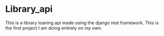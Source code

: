 # Library_api
This is a library loaning api made using the django rest framework.
This is the first project I am doing entirely on my own.
